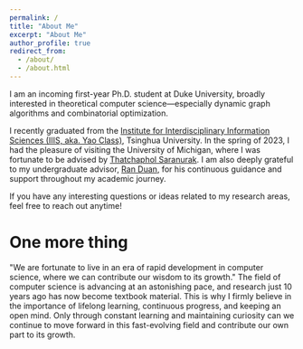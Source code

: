 ```yaml
---
permalink: /
title: "About Me"
excerpt: "About Me"
author_profile: true
redirect_from: 
  - /about/
  - /about.html
---
```


I am an incoming first-year Ph.D. student at Duke University, broadly interested in theoretical computer science—especially dynamic graph algorithms and combinatorial optimization.

I recently graduated from the [Institute for Interdisciplinary Information Sciences (IIIS, aka. Yao Class)](https://iiis.tsinghua.edu.cn/en/), Tsinghua University.  In the spring of 2023, I had the pleasure of visiting the University of Michigan, where I was fortunate to be advised by [Thatchaphol Saranurak](https://sites.google.com/site/thsaranurak/). I am also deeply grateful to my undergraduate advisor, [Ran Duan](https://iiis.tsinghua.edu.cn/duanr/),  for his continuous guidance and support throughout my academic journey.

If you have any interesting questions or ideas related to my research areas, feel free to reach out anytime!


<h1>One more thing</h1>
"We are fortunate to live in an era of rapid development in computer science, where we can contribute our wisdom to its growth." The field of computer science is advancing at an astonishing pace, and research just 10 years ago has now become textbook material. This is why I firmly believe in the importance of lifelong learning, continuous progress, and keeping an open mind. Only through constant learning and maintaining curiosity can we continue to move forward in this fast-evolving field and contribute our own part to its growth.

